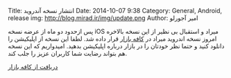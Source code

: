 Title:  انتشار نسخه آندروید
Date: 2014-10-07 9:38
Category: General, Android, release
img: http://blog.mirad.ir/img/update.png
Author: امیر آجورلو

پس ازحدود دو ماه از عرضه نسخه iOS میراد و استقبال بی نظیر از این نسخه بالاخره امروز نسخه اندروید میراد در <a href="http://cafebazaar.ir/app/ir.mirad.mirad/?l=fa">کافه بازار</a> قرار داده شد. لطفا این نسخه از اپلیکیشن را دانلود کنید و حتما نظر خودتان را در بازار درباره اپلیکیشن بدهید. امیدواریم که این نسخه هم بتواند رضایت شما کاربران عزیز را جلب کند.

<a href="http://cafebazaar.ir/app/ir.mirad.mirad/?l=fa">دریافت از کافه بازار</a>